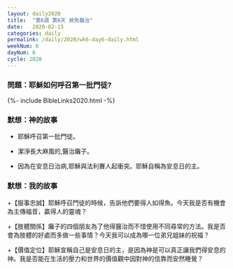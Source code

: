 ```yaml
---
layout: daily2020
title:  "第6週 第6天 赦免醫治"
date:   2020-02-15
categories: daily
permalink: /daily/2020/wk6-day6-daily.html
weekNum: 6
dayNum: 6
cycle: 2020
---
```


### 問題：耶穌如何呼召第一批門徒?

{%- include BibleLinks2020.html -%}

### 默想：神的故事 
+ 耶穌呼召第一批門徒。

+ 潔淨長大麻風的,醫治癱子。

+ 因為在安息日治病,耶穌與法利賽人起衝突。耶穌自稱為安息日的主。

### 默想：我的故事
+【服事忠誠】耶穌呼召門徒的時候，告訴他們要得人如得魚。今天我是否有機會為主傳福音，贏得人的靈魂？  

+【肢體關係】癱子的四個朋友為了他得醫治而不惜使用不同尋常的方法。我是否會為肢體的好處而多做一些事情？今天我可以成為哪一位弟兄姐妹的祝福？  

+【價值定位】耶穌宣稱自己是安息日的主，是因為神是可以真正讓我們得安息的神。我是否能在生活的壓力和世界的價值觀中因對神的信靠而安然睡覺？  
